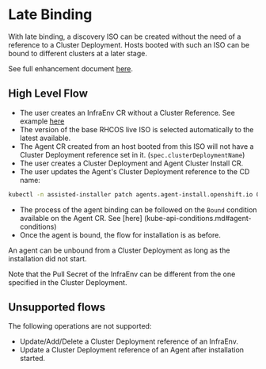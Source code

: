 # Late Binding

With late binding, a discovery ISO can be created without the need of a reference to a Cluster Deployment.
Hosts booted with such an ISO can be bound to different clusters at a later stage.

See full enhancement document [here](../enhancements/agent-late-binding.md).

## High Level Flow
- The user creates an InfraEnv CR without a Cluster Reference. See example [here](crds/infraEnvLateBinding.yaml)
- The version of the base RHCOS live ISO is selected automatically to the latest available.
- The Agent CR created from an host booted from this ISO will not have a Cluster Deployment reference set in it. (`spec.clusterDeploymentName`)
- The user creates a Cluster Deployment and Agent Cluster Install CR.
- The user updates the Agent's Cluster Deployment reference to the CD name:
```bash
kubectl -n assisted-installer patch agents.agent-install.openshift.io 039d72c2-f15a-4a67-977e-b25fd1dfea07 -p '{"spec":{"clusterDeploymentName":{"name":"single-node","namespace":"assisted-installer"}}}' --type merge
```
- The process of the agent binding can be followed on the `Bound` condition available on the Agent CR. See [here]
(kube-api-conditions.md#agent-conditions)
- Once the agent is bound, the flow for installation is as before.

An agent can be unbound from a Cluster Deployment as long as the installation did not start.

Note that the Pull Secret of the InfraEnv can be different from the one specified in the Cluster Deployment.

## Unsupported flows

The following operations are not supported:

- Update/Add/Delete a Cluster Deployment reference of an InfraEnv.
- Update a Cluster Deployment reference of an Agent after installation started.